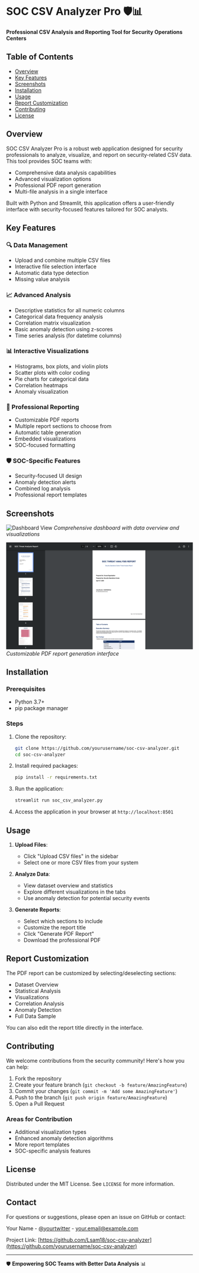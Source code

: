 # SOC CSV Analyzer Pro 🛡️📊

**Professional CSV Analysis and Reporting Tool for Security Operations Centers**

## Table of Contents
- [Overview](#overview)
- [Key Features](#key-features)
- [Screenshots](#screenshots)
- [Installation](#installation)
- [Usage](#usage)
- [Report Customization](#report-customization)
- [Contributing](#contributing)
- [License](#license)

## Overview

SOC CSV Analyzer Pro is a robust web application designed for security professionals to analyze, visualize, and report on security-related CSV data. This tool provides SOC teams with:

- Comprehensive data analysis capabilities
- Advanced visualization options
- Professional PDF report generation
- Multi-file analysis in a single interface

Built with Python and Streamlit, this application offers a user-friendly interface with security-focused features tailored for SOC analysts.

## Key Features

### 🔍 Data Management
- Upload and combine multiple CSV files
- Interactive file selection interface
- Automatic data type detection
- Missing value analysis

### 📈 Advanced Analysis
- Descriptive statistics for all numeric columns
- Categorical data frequency analysis
- Correlation matrix visualization
- Basic anomaly detection using z-scores
- Time series analysis (for datetime columns)

### 📊 Interactive Visualizations
- Histograms, box plots, and violin plots
- Scatter plots with color coding
- Pie charts for categorical data
- Correlation heatmaps
- Anomaly visualization

### 📑 Professional Reporting
- Customizable PDF reports
- Multiple report sections to choose from
- Automatic table generation
- Embedded visualizations
- SOC-focused formatting

### 🛡️ SOC-Specific Features
- Security-focused UI design
- Anomaly detection alerts
- Combined log analysis
- Professional report templates

## Screenshots

![Dashboard View](screenshots/dashboard.png)
*Comprehensive dashboard with data overview and visualizations*

![Report Generation](screenshots/report.png)
*Customizable PDF report generation interface*

## Installation

### Prerequisites
- Python 3.7+
- pip package manager

### Steps
1. Clone the repository:
   ```bash
   git clone https://github.com/yourusername/soc-csv-analyzer.git
   cd soc-csv-analyzer
   ```

2. Install required packages:
   ```bash
   pip install -r requirements.txt
   ```

3. Run the application:
   ```bash
   streamlit run soc_csv_analyzer.py
   ```

4. Access the application in your browser at `http://localhost:8501`

## Usage

1. **Upload Files**:
   - Click "Upload CSV files" in the sidebar
   - Select one or more CSV files from your system

2. **Analyze Data**:
   - View dataset overview and statistics
   - Explore different visualizations in the tabs
   - Use anomaly detection for potential security events

3. **Generate Reports**:
   - Select which sections to include
   - Customize the report title
   - Click "Generate PDF Report"
   - Download the professional PDF

## Report Customization

The PDF report can be customized by selecting/deselecting sections:
- Dataset Overview
- Statistical Analysis
- Visualizations
- Correlation Analysis
- Anomaly Detection
- Full Data Sample

You can also edit the report title directly in the interface.

## Contributing

We welcome contributions from the security community! Here's how you can help:

1. Fork the repository
2. Create your feature branch (`git checkout -b feature/AmazingFeature`)
3. Commit your changes (`git commit -m 'Add some AmazingFeature'`)
4. Push to the branch (`git push origin feature/AmazingFeature`)
5. Open a Pull Request

### Areas for Contribution
- Additional visualization types
- Enhanced anomaly detection algorithms
- More report templates
- SOC-specific analysis features

## License

Distributed under the MIT License. See `LICENSE` for more information.

## Contact

For questions or suggestions, please open an issue on GitHub or contact:

Your Name - [@yourtwitter](https://twitter.com/yourtwitter) - your.email@example.com

Project Link: [https://github.com/Lsam18/soc-csv-analyzer](https://github.com/yourusername/soc-csv-analyzer)

---

🛡️ **Empowering SOC Teams with Better Data Analysis** 📊
